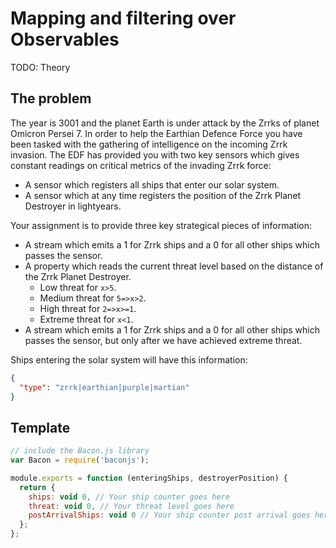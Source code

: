 # Mapping and filtering over Observables

TODO: Theory

## The problem

The year is 3001 and the planet Earth is under attack by the Zrrks of planet
Omicron Persei 7. In order to help the Earthian Defence Force you have been
tasked with the gathering of intelligence on the incoming Zrrk invasion. The
EDF has provided you with two key sensors which gives constant readings on
critical metrics of the invading Zrrk force:

- A sensor which registers all ships that enter our solar system.
- A sensor which at any time registers the position of the Zrrk Planet
Destroyer in lightyears.

Your assignment is to provide three key strategical pieces of information:

- A stream which emits a 1 for Zrrk ships and a 0 for all other ships which
passes the sensor.
- A property which reads the current threat level based on the distance of the
Zrrk Planet Destroyer.
  - Low threat for `x>5`.
  - Medium threat for `5=>x>2`.
  - High threat for `2=>x>=1`.
  - Extreme threat for `x<1`.
- A stream which emits a 1 for Zrrk ships and a 0 for all other ships which
passes the sensor, but only after we have achieved extreme threat.

Ships entering the solar system will have this information:
```json
{
  "type": "zrrk|earthian|purple|martian"
}
```

## Template


```js
// include the Bacon.js library
var Bacon = require('baconjs');

module.exports = function (enteringShips, destroyerPosition) {
  return {
    ships: void 0, // Your ship counter goes here
    threat: void 0, // Your threat level goes here
    postArrivalShips: void 0 // Your ship counter post arrival goes here
  };
};
```
